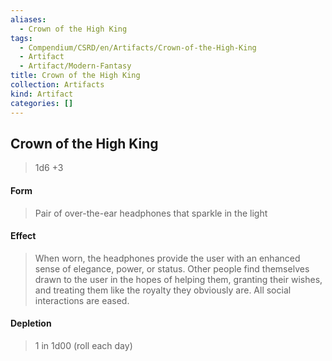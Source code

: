 ```yaml
---
aliases:
  - Crown of the High King
tags:
  - Compendium/CSRD/en/Artifacts/Crown-of-the-High-King
  - Artifact
  - Artifact/Modern-Fantasy
title: Crown of the High King
collection: Artifacts
kind: Artifact
categories: []
---
```

## Crown of the High King
>1d6 +3
#### Form
> Pair of over-the-ear headphones that sparkle in the light 

#### Effect
> When worn, the headphones provide the user with an enhanced sense of elegance, power, or status. Other people find themselves drawn to the user in the hopes of helping them, granting their wishes, and treating them like the royalty they obviously are. All social interactions are eased. 
#### Depletion 
>1 in 1d00 (roll each day)


